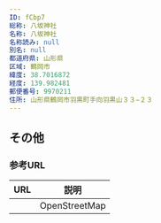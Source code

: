 ```yaml
---
ID: fCbp7
総称: 八坂神社
名称: 八坂神社
名称読み: null
別名: null
都道府県: 山形県
区域: 鶴岡市
緯度: 38.7016872
経度: 139.982481
郵便番号: 9970211
住所: 山形県鶴岡市羽黒町手向羽黒山３３−２３
---
```


## その他

### 参考URL

| URL | 説明          |
| --- | ------------- |
|     | OpenStreetMap |
